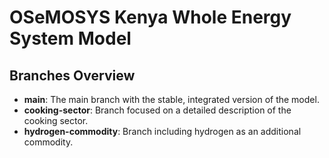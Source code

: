 # OSeMOSYS Kenya Whole Energy System Model

## Branches Overview

- **main**: The main branch with the stable, integrated version of the model.
- **cooking-sector**: Branch focused on a detailed description of the cooking sector.
- **hydrogen-commodity**: Branch including hydrogen as an additional commodity.
